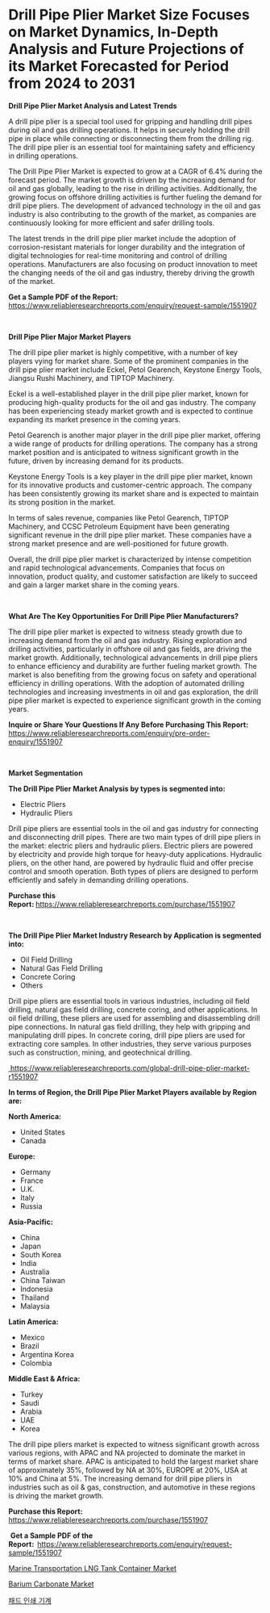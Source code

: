 <p><h1>Drill Pipe Plier Market Size Focuses on Market Dynamics, In-Depth Analysis and Future Projections of its Market Forecasted for Period from 2024 to 2031</h1></p><p><strong>Drill Pipe Plier Market Analysis and Latest Trends</strong></p>
<p><p>A drill pipe plier is a special tool used for gripping and handling drill pipes during oil and gas drilling operations. It helps in securely holding the drill pipe in place while connecting or disconnecting them from the drilling rig. The drill pipe plier is an essential tool for maintaining safety and efficiency in drilling operations.</p><p>The Drill Pipe Plier Market is expected to grow at a CAGR of 6.4% during the forecast period. The market growth is driven by the increasing demand for oil and gas globally, leading to the rise in drilling activities. Additionally, the growing focus on offshore drilling activities is further fueling the demand for drill pipe pliers. The development of advanced technology in the oil and gas industry is also contributing to the growth of the market, as companies are continuously looking for more efficient and safer drilling tools.</p><p>The latest trends in the drill pipe plier market include the adoption of corrosion-resistant materials for longer durability and the integration of digital technologies for real-time monitoring and control of drilling operations. Manufacturers are also focusing on product innovation to meet the changing needs of the oil and gas industry, thereby driving the growth of the market.</p></p>
<p><strong>Get a Sample PDF of the Report:&nbsp;</strong> <a href="https://www.reliableresearchreports.com/enquiry/request-sample/1551907">https://www.reliableresearchreports.com/enquiry/request-sample/1551907</a></p>
<p>&nbsp;</p>
<p><strong>Drill Pipe Plier Major Market Players</strong></p>
<p><p>The drill pipe plier market is highly competitive, with a number of key players vying for market share. Some of the prominent companies in the drill pipe plier market include Eckel, Petol Gearench, Keystone Energy Tools, Jiangsu Rushi Machinery, and TIPTOP Machinery.</p><p>Eckel is a well-established player in the drill pipe plier market, known for producing high-quality products for the oil and gas industry. The company has been experiencing steady market growth and is expected to continue expanding its market presence in the coming years.</p><p>Petol Gearench is another major player in the drill pipe plier market, offering a wide range of products for drilling operations. The company has a strong market position and is anticipated to witness significant growth in the future, driven by increasing demand for its products.</p><p>Keystone Energy Tools is a key player in the drill pipe plier market, known for its innovative products and customer-centric approach. The company has been consistently growing its market share and is expected to maintain its strong position in the market.</p><p>In terms of sales revenue, companies like Petol Gearench, TIPTOP Machinery, and CCSC Petroleum Equipment have been generating significant revenue in the drill pipe plier market. These companies have a strong market presence and are well-positioned for future growth.</p><p>Overall, the drill pipe plier market is characterized by intense competition and rapid technological advancements. Companies that focus on innovation, product quality, and customer satisfaction are likely to succeed and gain a larger market share in the coming years.</p></p>
<p>&nbsp;</p>
<p><strong>What Are The Key Opportunities For Drill Pipe Plier Manufacturers?</strong></p>
<p><p>The drill pipe plier market is expected to witness steady growth due to increasing demand from the oil and gas industry. Rising exploration and drilling activities, particularly in offshore oil and gas fields, are driving the market growth. Additionally, technological advancements in drill pipe pliers to enhance efficiency and durability are further fueling market growth. The market is also benefiting from the growing focus on safety and operational efficiency in drilling operations. With the adoption of automated drilling technologies and increasing investments in oil and gas exploration, the drill pipe plier market is expected to experience significant growth in the coming years.</p></p>
<p><strong>Inquire or Share Your Questions If Any Before Purchasing This Report:</strong> <a href="https://www.reliableresearchreports.com/enquiry/pre-order-enquiry/1551907">https://www.reliableresearchreports.com/enquiry/pre-order-enquiry/1551907</a></p>
<p>&nbsp;</p>
<p><strong>Market Segmentation</strong></p>
<p><strong>The Drill Pipe Plier Market Analysis by types is segmented into:</strong></p>
<p><ul><li>Electric Pliers</li><li>Hydraulic Pliers</li></ul></p>
<p><p>Drill pipe pliers are essential tools in the oil and gas industry for connecting and disconnecting drill pipes. There are two main types of drill pipe pliers in the market: electric pliers and hydraulic pliers. Electric pliers are powered by electricity and provide high torque for heavy-duty applications. Hydraulic pliers, on the other hand, are powered by hydraulic fluid and offer precise control and smooth operation. Both types of pliers are designed to perform efficiently and safely in demanding drilling operations.</p></p>
<p><strong>Purchase this Report:&nbsp;</strong><a href="https://www.reliableresearchreports.com/purchase/1551907">https://www.reliableresearchreports.com/purchase/1551907</a></p>
<p>&nbsp;</p>
<p><strong>The Drill Pipe Plier Market Industry Research by Application is segmented into:</strong></p>
<p><ul><li>Oil Field Drilling</li><li>Natural Gas Field Drilling</li><li>Concrete Coring</li><li>Others</li></ul></p>
<p><p>Drill pipe pliers are essential tools in various industries, including oil field drilling, natural gas field drilling, concrete coring, and other applications. In oil field drilling, these pliers are used for assembling and disassembling drill pipe connections. In natural gas field drilling, they help with gripping and manipulating drill pipes. In concrete coring, drill pipe pliers are used for extracting core samples. In other industries, they serve various purposes such as construction, mining, and geotechnical drilling.</p></p>
<p><a href="https://www.reliableresearchreports.com/global-drill-pipe-plier-market-r1551907">&nbsp;https://www.reliableresearchreports.com/global-drill-pipe-plier-market-r1551907</a></p>
<p><strong>In terms of Region, the Drill Pipe Plier Market Players available by Region are:</strong></p>
<p>
    <p> <strong> North America: </strong>
        <ul>
            <li>United States</li>
            <li>Canada</li>
        </ul>
        </p> 
    <p> <strong> Europe: </strong>
        <ul>
            <li>Germany</li>
            <li>France</li>
            <li>U.K.</li>
            <li>Italy</li>
            <li>Russia</li>
        </ul>
        </p> 
    <p> <strong> Asia-Pacific: </strong>
        <ul>
            <li>China</li>
            <li>Japan</li>
            <li>South Korea</li>
            <li>India</li>
            <li>Australia</li>
            <li>China Taiwan</li>
            <li>Indonesia</li>
            <li>Thailand</li>
            <li>Malaysia</li>
        </ul>
        </p> 
    <p> <strong> Latin America: </strong>
        <ul>
            <li>Mexico</li>
            <li>Brazil</li>
            <li>Argentina Korea</li>
            <li>Colombia</li>
        </ul>
        </p> 
    <p> <strong> Middle East & Africa: </strong>
        <ul>
            <li>Turkey</li>
            <li>Saudi</li>
            <li>Arabia</li>
            <li>UAE</li>
            <li>Korea</li>
        </ul>
    </p>
    </p>
<p><p>The drill pipe pliers market is expected to witness significant growth across various regions, with APAC and NA projected to dominate the market in terms of market share. APAC is anticipated to hold the largest market share of approximately 35%, followed by NA at 30%, EUROPE at 20%, USA at 10% and China at 5%. The increasing demand for drill pipe pliers in industries such as oil & gas, construction, and automotive in these regions is driving the market growth.</p></p>
<p><strong>Purchase this Report: </strong><a href="https://www.reliableresearchreports.com/purchase/1551907">https://www.reliableresearchreports.com/purchase/1551907</a></p>
<p>&nbsp;<strong>Get a Sample PDF of the Report:&nbsp;&nbsp;</strong><a href="https://www.reliableresearchreports.com/enquiry/request-sample/1551907">https://www.reliableresearchreports.com/enquiry/request-sample/1551907</a></p>
<p><strong></strong></p>
<p><p><a href="https://github.com/Paul14Anderson63/Market-Research-Report-List-4/blob/main/marine-transportation-lng-tank-container-market.md">Marine Transportation LNG Tank Container Market</a></p><p><a href="https://issuu.com/reportprime-2/docs/barium-carbonate-market-size-2030.pptx">Barium Carbonate Market</a></p><p><a href="https://github.com/Hubertstyenger6685/Market-Research-Report-List-1/blob/main/790809136055.md">패드 인쇄 기계</a></p></p>